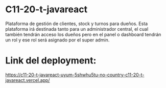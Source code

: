 # C11-20-t-javareact
Plataforma de gestión de clientes, stock y turnos para dueños. Esta plataforma irá destinada tanto para un administrador central, el cual también tendrán acceso los dueños pero en el panel o dashboard tendrán un rol y ese rol será asignado por el super admin.

# Link del deployment:
https://c11-20-t-javareact-uyum-5shwhu5tu-no-country-c11-20-t-javareact.vercel.app/
